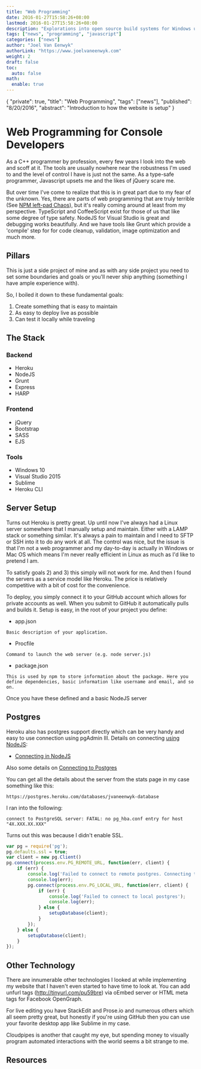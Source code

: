 ```yaml
---
title: "Web Programming"
date: 2016-01-27T15:58:26+08:00
lastmod: 2016-01-27T15:58:26+08:00
description: "Explorations into open source build systems for Windows using DosBox."
tags: ["news", "programming", "javascript"]
categories: ["news"]
author: "Joel Van Eenwyk"
authorLink: "https://www.joelvaneenwyk.com"
weight: 2
draft: false
toc:
  auto: false
math:
  enable: true
---
```


{
 "private": true,
 "title": "Web Programming",
 "tags": ["news"],
 "published": "8/20/2016",
 "abstract": "Introduction to how the website is setup"
}

# Web Programming for Console Developers

As a C++ programmer by profession, every few years I look into the web and scoff at it. The tools are usually nowhere near the robustness I'm used to and the level of control I have is just not the same. As a type-safe programmer, Javascript upsets me and the likes of jQuery scare me.

But over time I've come to realize that this is in great part due to my fear of the unknown. Yes, there are parts of web programming that are truly terrible (See [NPM left-pad Chaos](http://www.theregister.co.uk/2016/03/23/npm_left_pad_chaos/)), but it's really coming around at least from my perspective. TypeScript and CoffeeScript exist for those of us that like some degree of type safety. NodeJS for Visual Studio is great and debugging works beautifully. And we have tools like Grunt which provide a 'compile' step for for code cleanup, validation, image optimization and much more.

## Pillars

This is just a side project of mine and as with any side project you need to set some boundaries and goals or you'll never ship anything (something I have ample experience with).

So, I boiled it down to these fundamental goals:

1) Create something that is easy to maintain
2) As easy to deploy live as possible
3) Can test it locally while traveling

## The Stack

### Backend

* Heroku
* NodeJS
* Grunt
* Express
* HARP

### Frontend

* jQuery
* Bootstrap
* SASS
* EJS

### Tools

* Windows 10
* Visual Studio 2015
* Sublime
* Heroku CLI

## Server Setup

Turns out Heroku is pretty great. Up until now I've always had a Linux server somewhere that I manually setup and maintain. Either with a LAMP stack or something similar. It's always a pain to maintain and I need to SFTP or SSH into it to do any work at all. The control was nice, but the issue is that I'm not a web programmer and my day-to-day is actually in Windows or Mac OS which means I'm never really efficient in Linux as much as I'd like to pretend I am.

To satisfy goals 2) and 3) this simply will not work for me. And then I found the servers as a service model like Heroku. The price is relatively competitive with a bit of cost for the convenience.

To deploy, you simply connect it to your GitHub account which allows for private accounts as well. When you submit to GitHub it automatically pulls and builds it. Setup is easy, in the root of your project you define:

* app.json

```
Basic description of your application.
```

* Procfile

```
Command to launch the web server (e.g. node server.js)
```

* package.json

```
This is used by npm to store information about the package. Here you define dependencies, basic information like username and email, and so on.
```

Once you have these defined and a basic NodeJS server

## Postgres

Heroku also has postgres support directly which can be very handy and easy to use connection using pgAdmin III. Details on connecting [using NodeJS][10]:

* [Connecting in NodeJS](https://devcenter.heroku.com/articles/heroku-postgresql#connecting-in-node-js)

Also some details on [Connecting to Postgres](https://devcenter.heroku.com/articles/connecting-to-heroku-postgres-databases-from-outside-of-heroku)

You can get all the details about the server from the stats page in my case something like this:

```
https://postgres.heroku.com/databases/jvaneenwyk-database
```

I ran into the following:

```
connect to PostgreSQL server: FATAL: no pg_hba.conf entry for host "4X.XXX.XX.XXX"
```

Turns out this was because I didn't enable SSL.

```javascript
var pg = require('pg');
pg.defaults.ssl = true;
var client = new pg.Client()
pg.connect(process.env.PG_REMOTE_URL, function(err, client) {
    if (err) {
        console.log('Failed to connect to remote postgres. Connecting to local postgres');
        console.log(err);
        pg.connect(process.env.PG_LOCAL_URL, function(err, client) {
            if (err) {
                console.log('Failed to connect to local postgres');
                console.log(err);
            } else {
                setupDatabase(client);
            }
        });
    } else {
        setupDatabase(client);
    }
});
```

## Other Technology

There are innumerable other technologies I looked at while implementing my website that I haven't even started to have time to look at. You can add unfurl tags (<http://tinyurl.com/pu59bre>) via oEmbed server or HTML meta tags for Facebook OpenGraph.

For live editing you have StackEdit and Prose.io and numerous others which all seem pretty great, but honestly if you're using GitHub then you can use your favorite desktop app like Sublime in my case.

Cloudpipes is another that caught my eye, but spending money to visually program automated interactions with the world seems a bit strange to me.

## Resources

[1]: https://devcenter.heroku.com/articles/custom-domains
[2]: http://stackoverflow.com/questions/14125175/setup-heroku-and-godaddy
[3]: http://stackoverflow.com/questions/7170664/how-to-configure-heroku-application-dns-to-godaddy-domain
[4]: https://devcenter.heroku.com/articles/ssl-endpoint
[5]: https://support.dnsimple.com/articles/alias-record/
[6]: http://lifesforlearning.com/heroku-with-godaddy/
[7]: https://devcenter.heroku.com/articles/heroku-local#add-a-config-var-to-your-env-file
[8]: https://help.disqus.com/customer/en/portal/articles/2158629
[9]: https://www.godaddy.com/help/manually-forwarding-or-masking-your-domain-name-422
[10]: http://mherman.org/blog/2015/02/12/postgresql-and-nodejs/ "Useful NodeJS and Postgres Tutorial"

